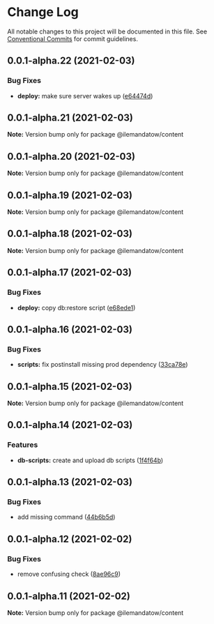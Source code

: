 # Change Log

All notable changes to this project will be documented in this file.
See [Conventional Commits](https://conventionalcommits.org) for commit guidelines.

## 0.0.1-alpha.22 (2021-02-03)


### Bug Fixes

* **deploy:** make sure server wakes up ([e64474d](https://github.com/MMMalik/ilemandatow/commit/e64474dc532e5fcdd6d3fa2ebb20602c7a4f935f))





## 0.0.1-alpha.21 (2021-02-03)

**Note:** Version bump only for package @ilemandatow/content





## 0.0.1-alpha.20 (2021-02-03)

**Note:** Version bump only for package @ilemandatow/content





## 0.0.1-alpha.19 (2021-02-03)

**Note:** Version bump only for package @ilemandatow/content





## 0.0.1-alpha.18 (2021-02-03)

**Note:** Version bump only for package @ilemandatow/content





## 0.0.1-alpha.17 (2021-02-03)


### Bug Fixes

* **deploy:** copy db:restore script ([e68ede1](https://github.com/MMMalik/ilemandatow/commit/e68ede13b5af4bd499f0a662eb7bf47bcab5ef79))





## 0.0.1-alpha.16 (2021-02-03)


### Bug Fixes

* **scripts:** fix postinstall missing prod dependency ([33ca78e](https://github.com/MMMalik/ilemandatow/commit/33ca78e5e6bbf216c247a7a319d0320a0fd82fda))





## 0.0.1-alpha.15 (2021-02-03)

**Note:** Version bump only for package @ilemandatow/content





## 0.0.1-alpha.14 (2021-02-03)


### Features

* **db-scripts:** create and upload db scripts ([1f4f64b](https://github.com/MMMalik/ilemandatow/commit/1f4f64be84cba0bd940776c42406dc31216bed5d))





## 0.0.1-alpha.13 (2021-02-03)


### Bug Fixes

* add missing command ([44b6b5d](https://github.com/MMMalik/ilemandatow/commit/44b6b5db11a598d59a727dc90504be45e683a973))





## 0.0.1-alpha.12 (2021-02-02)


### Bug Fixes

* remove confusing check ([8ae96c9](https://github.com/MMMalik/ilemandatow/commit/8ae96c9c1765c977450f0ef66a9bebb236c1b2f4))





## 0.0.1-alpha.11 (2021-02-02)

**Note:** Version bump only for package @ilemandatow/content
